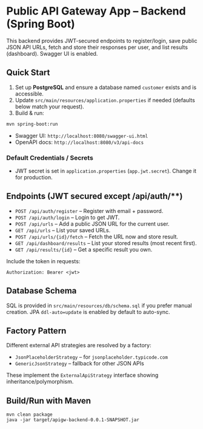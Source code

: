 # Public API Gateway App – Backend (Spring Boot)

This backend provides JWT-secured endpoints to register/login, save public JSON API URLs, fetch and store their responses per user, and list results (dashboard). Swagger UI is enabled.

## Quick Start

1. Set up **PostgreSQL** and ensure a database named `customer` exists and is accessible.
2. Update `src/main/resources/application.properties` if needed (defaults below match your request).
3. Build & run:

```bash
mvn spring-boot:run
```

- Swagger UI: `http://localhost:8080/swagger-ui.html`
- OpenAPI docs: `http://localhost:8080/v3/api-docs`

### Default Credentials / Secrets
- JWT secret is set in `application.properties` (`app.jwt.secret`). Change it for production.

## Endpoints (JWT secured except /api/auth/**)

- `POST /api/auth/register` – Register with email + password.
- `POST /api/auth/login` – Login to get JWT.
- `POST /api/urls` – Add a public JSON URL for the current user.
- `GET /api/urls` – List your saved URLs.
- `POST /api/urls/{id}/fetch` – Fetch the URL now and store result.
- `GET /api/dashboard/results` – List your stored results (most recent first).
- `GET /api/results/{id}` – Get a specific result you own.

Include the token in requests:
```
Authorization: Bearer <jwt>
```

## Database Schema

SQL is provided in `src/main/resources/db/schema.sql` if you prefer manual creation. JPA `ddl-auto=update` is enabled by default to auto-sync.

## Factory Pattern

Different external API strategies are resolved by a factory:
- `JsonPlaceholderStrategy` – for `jsonplaceholder.typicode.com`
- `GenericJsonStrategy` – fallback for other JSON APIs

These implement the `ExternalApiStrategy` interface showing inheritance/polymorphism.

## Build/Run with Maven

```
mvn clean package
java -jar target/apigw-backend-0.0.1-SNAPSHOT.jar
```
